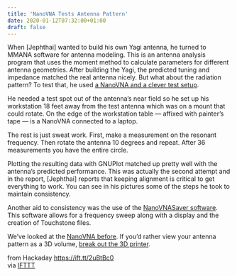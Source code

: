 ```yaml
---
title: 'NanoVNA Tests Antenna Pattern'
date: 2020-01-12T07:32:00+01:00
draft: false
---
```


When \[Jephthai\] wanted to build his own Yagi antenna, he turned to MMANA software for antenna modeling. This is an antenna analysis program that uses the moment method to calculate parameters for different antenna geometries. After building the Yagi, the predicted tuning and impedance matched the real antenna nicely. But what about the radiation pattern? To test that, he used [a NanoVNA and a clever test setup](https://imgur.com/gallery/5zWhpTA).

He needed a test spot out of the antenna’s near field so he set up his workstation 18 feet away from the test antenna which was on a mount that could rotate. On the edge of the workstation table — affixed with painter’s tape — is a NanoVNA connected to a laptop.

The rest is just sweat work. First, make a measurement on the resonant frequency. Then rotate the antenna 10 degrees and repeat. After 36 measurements you have the entire circle.

Plotting the resulting data with GNUPlot matched up pretty well with the antenna’s predicted performance. This was actually the second attempt and in the report, \[Jephthai\] reports that keeping alignment is critical to get everything to work. You can see in his pictures some of the steps he took to maintain consistency.

Another aid to consistency was the use of the [NanoVNASaver software](https://github.com/mihtjel/nanovna-saver). This software allows for a frequency sweep along with a display and the creation of Touchstone files.

We’ve looked at the [NanoVNA before](https://hackaday.com/2019/08/11/nanovna-is-a-50-vector-network-analyzer/). If you’d rather view your antenna pattern as a 3D volume, [break out the 3D printer](https://hackaday.com/2017/06/11/3d-printed-radiation-patterns/).

  
  
from Hackaday https://ift.tt/2uBtBc0  
via [IFTTT](https://ifttt.com/?ref=da&site=blogger)